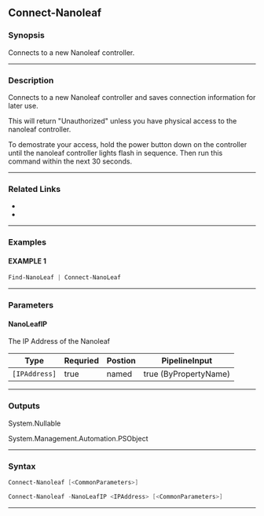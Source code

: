 
Connect-Nanoleaf
----------------
### Synopsis
Connects to a new Nanoleaf controller.

---
### Description

Connects to a new Nanoleaf controller and saves connection information for later use.

This will return "Unauthorized" unless you have physical access to the nanoleaf controller.

To demostrate your access, hold the power button down on the controller until the
nanoleaf controller lights flash in sequence.  Then run this command within the next 30 seconds.

---
### Related Links
* [](Find-NanoLeaf.md)
* [](Get-NanoLeaf.md)
---
### Examples
#### EXAMPLE 1
```PowerShell
Find-NanoLeaf | Connect-NanoLeaf
```

---
### Parameters
#### **NanoLeafIP**

The IP Address of the Nanoleaf



|Type             |Requried|Postion|PipelineInput        |
|-----------------|--------|-------|---------------------|
|```[IPAddress]```|true    |named  |true (ByPropertyName)|
---
### Outputs
System.Nullable


System.Management.Automation.PSObject


---
### Syntax
```PowerShell
Connect-Nanoleaf [<CommonParameters>]
```
```PowerShell
Connect-Nanoleaf -NanoLeafIP <IPAddress> [<CommonParameters>]
```
---


